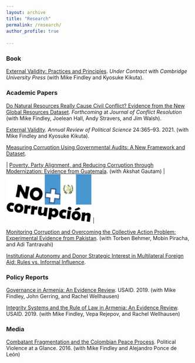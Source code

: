 ```yaml
---
layout: archive
title: "Research"
permalink: /research/
author_profile: true
  
---
```


<style>
table td, th:first-of-type {
    width: 80%;
    border: none!important;
}
table td, th:nth-of-type(2) {
    width: 20%;
    border: none!important;
}
</style>

### Book

[External Validity: Practices and Principles](/research/external-validity-book). *Under Contract* with *Cambridge University Press* (with Mike Findley and Kyosuke Kikuta).

### Academic Papers

[Do Natural Resources Really Cause Civil Conflict? Evidence from the New Global Resources Dataset](/research/natural-resources-conflict). *Forthcoming* at *Journal of Conflict Resolution* (with Mike Findley, Joelean Hall, Andy Stravers, and Jim Walsh). 

[External Validity](/research/external-validity-arps). *Annual Review of Political Science* 24:365–93. 2021. (with Mike Findley and Kyosuke Kikuta).

[Measuring Corruption Using Governmental Audits: A New Framework and Dataset](/research/audit-measurement). 


| [Poverty, Party Alignment, and Reducing Corruption through Modernization: Evidence from Guatemala](/research/poverty-alignment-corruption2). (with Akshat Gautam) | ![](/images/nomas_guate.png) |

[Monitoring Corruption and Overcoming the Collective Action Problem: Experimental Evidence from Pakistan](/research/monitoring-corruption-collective-action-problem). (with Torben Behmer, Mobin Piracha, and Adi Tantravahi) 

[Institutional Autonomy and Donor Strategic Interest in Multilateral Foreign Aid: Rules vs. Informal Influence](/research/aid-strategic).

### Policy Reports 

[Governance in Armenia: An Evidence Review](https://pdf.usaid.gov/pdf_docs/PA00TNMG.pdf). USAID. 2019. (with Mike Findley, John Gerring, and Rachel Wellhausen)

[Integrity Systems and the Rule of Law in Armenia: An Evidence Review](https://pdf.usaid.gov/pdf_docs/PA00TNMJ.pdf). USAID. 2019. (with Mike Findley, Vepa Rejepov, and Rachel Wellhausen)

### Media

[Combatant Fragmentation and the Colombian Peace Process](https://politicalviolenceataglance.org/2016/05/09/spoiler-alert-combatant-fragmentation-and-the-colombian-peace-process/). Political Violence at a Glance. 2016. (with Mike Findley and Alejandro Ponce de León)
